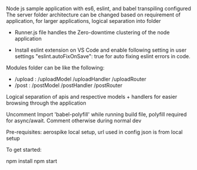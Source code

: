 Node js sample application with es6, eslint, and babel transpiling configured
The server folder architecture can be changed based on requirement of application, for larger applications, logical separation into folder

* Runner.js file handles the Zero-downtime clustering of the node application

* Install eslint extension on VS Code and enable following setting in user settings
"eslint.autoFixOnSave": true
for auto fixing eslint errors in code.

Modules folder can be like the following:
* /upload : /uploadModel
            /uploadHandler
            /uploadRouter
* /post :   /postModel
            /postHandler
            /postRouter

Logical separation of apis and respective models + handlers for easier browsing through the application

Uncomment Import 'babel-polyfill' while running build file, polyfill required for async/await. Comment otherwise during normal dev


Pre-requisites: aerospike local setup, url used in config json is from local setup

To get started:

npm install
npm start

